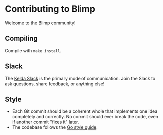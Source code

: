 # Contributing to Blimp

Welcome to the Blimp community!

## Compiling

Compile with `make install`.

## Slack

The [Kelda Slack](http://slack.kelda.io) is the primary mode of communication.
Join the Slack to ask questions, share feedback, or anything else!

## Style

* Each Git commit should be a coherent whole that implements one idea completely and
correctly. No commit should ever break the code, even if another commit "fixes
it" later.
* The codebase follows the [Go style guide](https://golang.org/doc/effective_go.html).
